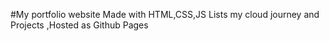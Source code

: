 #My portfolio website Made with HTML,CSS,JS
Lists my cloud journey and Projects ,Hosted as Github Pages 
